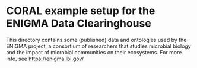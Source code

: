 # CORAL example setup for the ENIGMA Data Clearinghouse

This directory contains some (published) data and ontologies
used by the ENIGMA project, a consortium of researchers that
studies microbial biology and the impact of microbial communities
on their ecosystems.  For more info, see https://enigma.lbl.gov/
